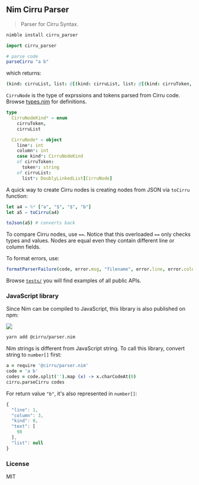 
Nim Cirru Parser
---

> Parser for Cirru Syntax.

```bash
nimble install cirru_parser
```

```nim
import cirru_parser

# parse code
parseCirru "a b"
```

which returns:

```nim
(kind: cirruList, list: @[(kind: cirruList, list: @[(kind: cirruToken, token: "a"), (kind: cirruToken, token: "b")])])  : CirruNode
```

`CirruNode` is the type of exprssions and tokens parsed from Cirru code. Browse [types.nim](src/cirru_parser/types.nim) for definitions.

```nim
type
  CirruNodeKind* = enum
    cirruToken,
    cirruList

  CirruNode* = object
    line*: int
    column*: int
    case kind*: CirruNodeKind
    of cirruToken:
      token*: string
    of cirruList:
      list*: DoublyLinkedList[CirruNode]
```

A quick way to create Cirru nodes is creating nodes from JSON via `toCirru` function:

```nim
let a4 = %* ["a", "$", "$", "b"]
let a5 = toCirru(a4)

toJson(a5) # converts back
```

To compare Cirru nodes, use `==`. Notice that this overloaded `==` only checks types and values. Nodes are equal even they contain different line or column fields.

To format errors, use:

```nim
formatParserFailure(code, error.msg, "filename", error.line, error.column)
```

Browse [`tests/`](tests/) you will find examples of all public APIs.

### JavaScript library

Since Nim can be compiled to JavaScript, this library is also published on npm:

![](https://img.shields.io/npm/v/@cirru/parser.nim.svg?style=flat-square)

```bash
yarn add @cirru/parser.nim
```

Nim strings is different from JavaScript string. To call this library, convert string to `number[]` first:

```coffee
a = require '@cirru/parser.nim'
code = 'a b'
codes = code.split('').map (x) -> x.charCodeAt(0)
cirru.parseCirru codes
```

For return value `"b"`, it's also represented in `number[]`:

```js
{
  "line": 1,
  "column": 3,
  "kind": 0,
  "text": [
    98
  ],
  "list": null
}
```

### License

MIT
